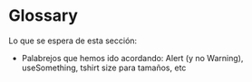 # Glossary

Lo que se espera de esta sección:
- Palabrejos que hemos ido acordando: Alert (y no Warning), useSomething, tshirt size para tamaños, etc 